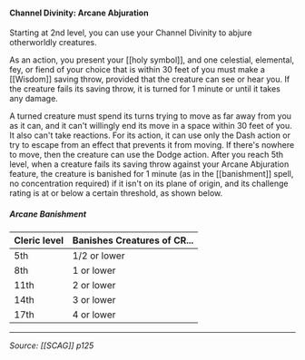 #### Channel Divinity: Arcane Abjuration

Starting at 2nd level, you can use your Channel Divinity to abjure otherworldly creatures.

As an action, you present your [[holy symbol]], and one celestial, elemental, fey, or fiend of your choice that is within 30 feet of you must make a [[Wisdom]] saving throw, provided that the creature can see or hear you. If the creature fails its saving throw, it is turned for 1 minute or until it takes any damage.

A turned creature must spend its turns trying to move as far away from you as it can, and it can't willingly end its move in a space within 30 feet of you. It also can't take reactions. For its action, it can use only the Dash action or try to escape from an effect that prevents it from moving. If there's nowhere to move, then the creature can use the Dodge action.
After you reach 5th level, when a creature fails its saving throw against your Arcane Abjuration feature, the creature is banished for 1 minute (as in the [[banishment]] spell, no concentration required) if it isn't on its plane of origin, and its challenge rating is at or below a certain threshold, as shown below.

##### Arcane Banishment

| Cleric level | Banishes Creatures of CR... |
| ------------ | --------------------------- |
| 5th          | 1/2 or lower                |
| 8th          | 1 or lower                  |
| 11th         | 2 or lower                  |
| 14th         | 3 or lower                  |
| 17th         | 4 or lower                  |

---

*Source: [[SCAG]] p125*